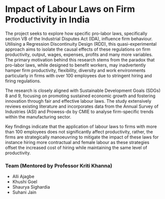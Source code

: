 # Impact of Labour Laws on Firm Productivity in India

The project seeks to explore how specific pro-labor laws, specifically section VB of the Industrial Disputes Act (IDA), influence firm behaviour. Utilising a Regression Discontinuity Design (RDD), this quasi-experimental approach aims to isolate the causal effects of these regulations on firm productivity, output, wages, expenses, profits and many more variables. The primary motivation behind this research stems from the paradox that pro-labor laws, while designed to benefit workers, may inadvertently hamper firm productivity, flexibility, diversity and work environments particularly in firms with over 100 employees due to stringent hiring and firing regulations.

The research is closely aligned with Sustainable Development Goals (SDGs) 8 and 9, focusing on promoting sustained economic growth and fostering innovation through fair and effective labour laws. The study extensively reviews existing literature and incorporates data from the Annual Survey of Industries (ASI) and Prowess-dx by CMIE to analyse firm-specific trends within the manufacturing sector.

Key findings indicate that the application of labour laws to firms with more than 100 employees does not significantly affect productivity, rather, the firms are strategically manoeuvring to mitigate the impact of these laws for instance hiring more contractual and female labour as these strategies offset the increased cost of hiring while maintaining the same level of productivity.

### Team (Mentored by Professor Kriti Khanna)
- Alli Ajagbe
- Khushi Goel
- Shaurya Sighardia
- Suhani Jain
